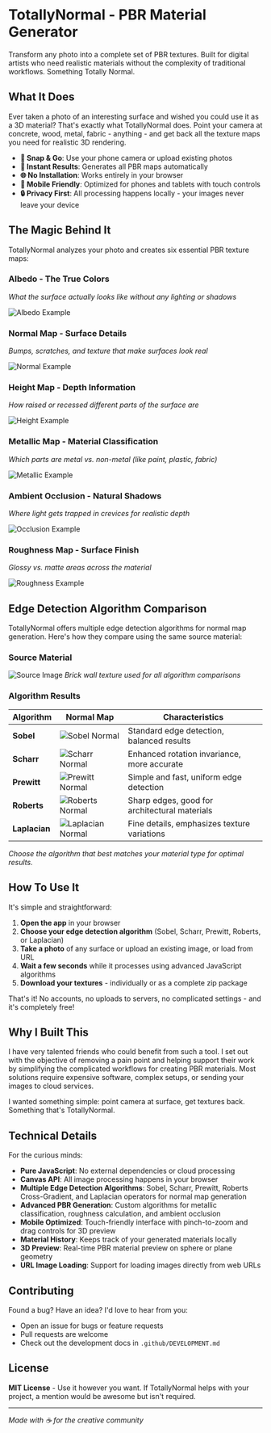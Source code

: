 # TotallyNormal - PBR Material Generator

Transform any photo into a complete set of PBR textures. Built for digital artists who need realistic materials without the complexity of traditional workflows. Something Totally Normal.

## What It Does

Ever taken a photo of an interesting surface and wished you could use it as a 3D material? That's exactly what TotallyNormal does. Point your camera at concrete, wood, metal, fabric - anything - and get back all the texture maps you need for realistic 3D rendering.

- **📸 Snap & Go**: Use your phone camera or upload existing photos
- **🎨 Instant Results**: Generates all PBR maps automatically 
- **🌐 No Installation**: Works entirely in your browser
- **📱 Mobile Friendly**: Optimized for phones and tablets with touch controls
- **🔒 Privacy First**: All processing happens locally - your images never leave your device

## The Magic Behind It

TotallyNormal analyzes your photo and creates six essential PBR texture maps:

### **Albedo** - The True Colors
*What the surface actually looks like without any lighting or shadows*

![Albedo Example](docs/images/albedo-example.png)

### **Normal Map** - Surface Details  
*Bumps, scratches, and texture that make surfaces look real*

![Normal Example](docs/images/normal-example.png)

### **Height Map** - Depth Information
*How raised or recessed different parts of the surface are*

![Height Example](docs/images/height-example.png)

### **Metallic Map** - Material Classification
*Which parts are metal vs. non-metal (like paint, plastic, fabric)*

![Metallic Example](docs/images/metallic-example.png)

### **Ambient Occlusion** - Natural Shadows
*Where light gets trapped in crevices for realistic depth*

![Occlusion Example](docs/images/occlusion-example.png)

### **Roughness Map** - Surface Finish
*Glossy vs. matte areas across the material*

![Roughness Example](docs/images/roughness-example.png)

## Edge Detection Algorithm Comparison

TotallyNormal offers multiple edge detection algorithms for normal map generation. Here's how they compare using the same source material:

### Source Material
![Source Image](docs/images/source-material.png)
*Brick wall texture used for all algorithm comparisons*

### Algorithm Results

| Algorithm | Normal Map | Characteristics |
|-----------|------------|-----------------|
| **Sobel** | ![Sobel Normal](docs/images/normal-sobel.png) | Standard edge detection, balanced results |
| **Scharr** | ![Scharr Normal](docs/images/normal-scharr.png) | Enhanced rotation invariance, more accurate |
| **Prewitt** | ![Prewitt Normal](docs/images/normal-prewitt.png) | Simple and fast, uniform edge detection |
| **Roberts** | ![Roberts Normal](docs/images/normal-roberts.png) | Sharp edges, good for architectural materials |
| **Laplacian** | ![Laplacian Normal](docs/images/normal-laplacian.png) | Fine details, emphasizes texture variations |

*Choose the algorithm that best matches your material type for optimal results.*

## How To Use It

It's simple and straightforward:

1. **Open the app** in your browser
2. **Choose your edge detection algorithm** (Sobel, Scharr, Prewitt, Roberts, or Laplacian)
3. **Take a photo** of any surface or upload an existing image, or load from URL
4. **Wait a few seconds** while it processes using advanced JavaScript algorithms
5. **Download your textures** - individually or as a complete zip package

That's it! No accounts, no uploads to servers, no complicated settings - and it's completely free! 

## Why I Built This

I have very talented friends who could benefit from such a tool. I set out with the objective of removing a pain point and helping support their work by simplifying the complicated workflows for creating PBR materials. Most solutions require expensive software, complex setups, or sending your images to cloud services. 

I wanted something simple: point camera at surface, get textures back. Something that's TotallyNormal.

## Technical Details

For the curious minds:

- **Pure JavaScript**: No external dependencies or cloud processing
- **Canvas API**: All image processing happens in your browser
- **Multiple Edge Detection Algorithms**: Sobel, Scharr, Prewitt, Roberts Cross-Gradient, and Laplacian operators for normal map generation
- **Advanced PBR Generation**: Custom algorithms for metallic classification, roughness calculation, and ambient occlusion
- **Mobile Optimized**: Touch-friendly interface with pinch-to-zoom and drag controls for 3D preview
- **Material History**: Keeps track of your generated materials locally
- **3D Preview**: Real-time PBR material preview on sphere or plane geometry
- **URL Image Loading**: Support for loading images directly from web URLs

## Contributing

Found a bug? Have an idea? I'd love to hear from you:
- Open an issue for bugs or feature requests
- Pull requests are welcome
- Check out the development docs in `.github/DEVELOPMENT.md`

## License

**MIT License** - Use it however you want. If TotallyNormal helps with your project, a mention would be awesome but isn't required.

---

*Made with ☕ for the creative community*

